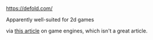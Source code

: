 https://defold.com/

Apparently well-suited for 2d games

via [this article](https://www.computerenhance.com/p/game-development-post-unity) on game engines, which isn't a great article.